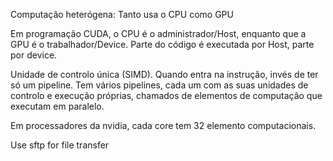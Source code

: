 Computação heterógena: Tanto usa o CPU como GPU

Em programação CUDA, o CPU é o administrador/Host, enquanto que a GPU é o trabalhador/Device. Parte do código é executada por Host, parte por device. 

Unidade de controlo única (SIMD). Quando entra na instrução, invés de ter só um pipeline. Tem vários pipelines, cada um com as suas unidades de controlo e execução próprias, chamados de elementos de computação que executam em paralelo. 

Em processadores da nvidia, cada core tem 32 elemento computacionais. 

Use sftp for file transfer
